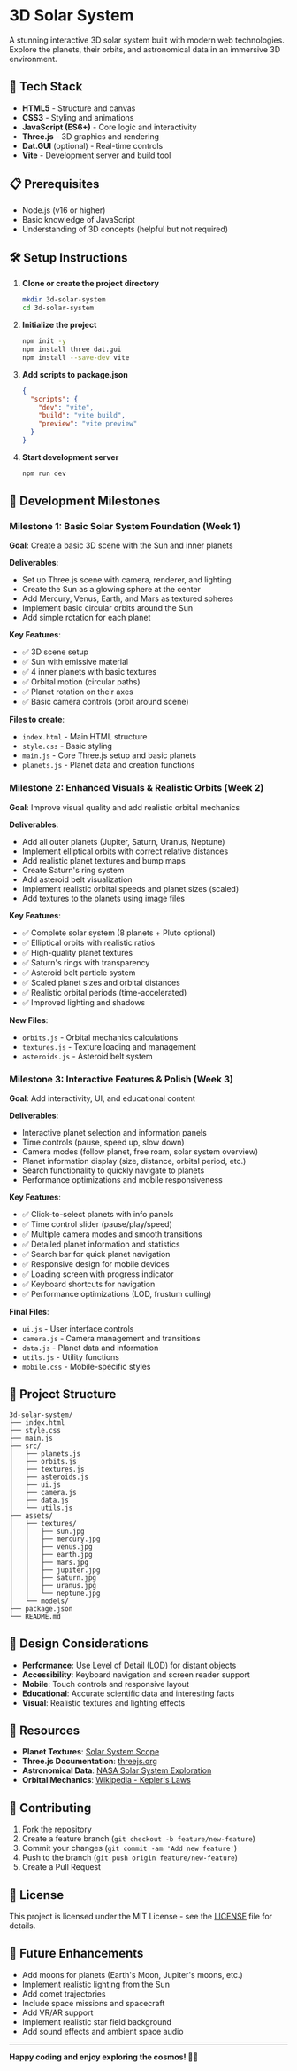# 3D Solar System

A stunning interactive 3D solar system built with modern web technologies. Explore the planets, their orbits, and astronomical data in an immersive 3D environment.

## 🚀 Tech Stack

- **HTML5** - Structure and canvas
- **CSS3** - Styling and animations
- **JavaScript (ES6+)** - Core logic and interactivity
- **Three.js** - 3D graphics and rendering
- **Dat.GUI** (optional) - Real-time controls
- **Vite** - Development server and build tool

## 📋 Prerequisites

- Node.js (v16 or higher)
- Basic knowledge of JavaScript
- Understanding of 3D concepts (helpful but not required)

## 🛠️ Setup Instructions

1. **Clone or create the project directory**
   ```bash
   mkdir 3d-solar-system
   cd 3d-solar-system
   ```

2. **Initialize the project**
   ```bash
   npm init -y
   npm install three dat.gui
   npm install --save-dev vite
   ```

3. **Add scripts to package.json**
   ```json
   {
     "scripts": {
       "dev": "vite",
       "build": "vite build",
       "preview": "vite preview"
     }
   }
   ```

4. **Start development server**
   ```bash
   npm run dev
   ```

## 🎯 Development Milestones

### Milestone 1: Basic Solar System Foundation (Week 1)
**Goal**: Create a basic 3D scene with the Sun and inner planets

**Deliverables**:
- Set up Three.js scene with camera, renderer, and lighting
- Create the Sun as a glowing sphere at the center
- Add Mercury, Venus, Earth, and Mars as textured spheres
- Implement basic circular orbits around the Sun
- Add simple rotation for each planet

**Key Features**:
- ✅ 3D scene setup
- ✅ Sun with emissive material
- ✅ 4 inner planets with basic textures
- ✅ Orbital motion (circular paths)
- ✅ Planet rotation on their axes
- ✅ Basic camera controls (orbit around scene)

**Files to create**:
- `index.html` - Main HTML structure
- `style.css` - Basic styling
- `main.js` - Core Three.js setup and basic planets
- `planets.js` - Planet data and creation functions

### Milestone 2: Enhanced Visuals & Realistic Orbits (Week 2)
**Goal**: Improve visual quality and add realistic orbital mechanics

**Deliverables**:
- Add all outer planets (Jupiter, Saturn, Uranus, Neptune)
- Implement elliptical orbits with correct relative distances
- Add realistic planet textures and bump maps
- Create Saturn's ring system
- Add asteroid belt visualization
- Implement realistic orbital speeds and planet sizes (scaled)
- Add textures to the planets using image files

**Key Features**:
- ✅ Complete solar system (8 planets + Pluto optional)
- ✅ Elliptical orbits with realistic ratios
- ✅ High-quality planet textures
- ✅ Saturn's rings with transparency
- ✅ Asteroid belt particle system
- ✅ Scaled planet sizes and orbital distances
- ✅ Realistic orbital periods (time-accelerated)
- ✅ Improved lighting and shadows

**New Files**:
- `orbits.js` - Orbital mechanics calculations
- `textures.js` - Texture loading and management
- `asteroids.js` - Asteroid belt system

### Milestone 3: Interactive Features & Polish (Week 3)
**Goal**: Add interactivity, UI, and educational content

**Deliverables**:
- Interactive planet selection and information panels
- Time controls (pause, speed up, slow down)
- Camera modes (follow planet, free roam, solar system overview)
- Planet information display (size, distance, orbital period, etc.)
- Search functionality to quickly navigate to planets
- Performance optimizations and mobile responsiveness

**Key Features**:
- ✅ Click-to-select planets with info panels
- ✅ Time control slider (pause/play/speed)
- ✅ Multiple camera modes and smooth transitions
- ✅ Detailed planet information and statistics
- ✅ Search bar for quick planet navigation
- ✅ Responsive design for mobile devices
- ✅ Loading screen with progress indicator
- ✅ Keyboard shortcuts for navigation
- ✅ Performance optimizations (LOD, frustum culling)

**Final Files**:
- `ui.js` - User interface controls
- `camera.js` - Camera management and transitions
- `data.js` - Planet data and information
- `utils.js` - Utility functions
- `mobile.css` - Mobile-specific styles

## 📁 Project Structure

```
3d-solar-system/
├── index.html
├── style.css
├── main.js
├── src/
│   ├── planets.js
│   ├── orbits.js
│   ├── textures.js
│   ├── asteroids.js
│   ├── ui.js
│   ├── camera.js
│   ├── data.js
│   └── utils.js
├── assets/
│   ├── textures/
│   │   ├── sun.jpg
│   │   ├── mercury.jpg
│   │   ├── venus.jpg
│   │   ├── earth.jpg
│   │   ├── mars.jpg
│   │   ├── jupiter.jpg
│   │   ├── saturn.jpg
│   │   ├── uranus.jpg
│   │   └── neptune.jpg
│   └── models/
├── package.json
└── README.md
```

## 🎨 Design Considerations

- **Performance**: Use Level of Detail (LOD) for distant objects
- **Accessibility**: Keyboard navigation and screen reader support
- **Mobile**: Touch controls and responsive layout
- **Educational**: Accurate scientific data and interesting facts
- **Visual**: Realistic textures and lighting effects

## 🔗 Resources

- **Planet Textures**: [Solar System Scope](https://www.solarsystemscope.com/textures/)
- **Three.js Documentation**: [threejs.org](https://threejs.org/docs/)
- **Astronomical Data**: [NASA Solar System Exploration](https://solarsystem.nasa.gov/)
- **Orbital Mechanics**: [Wikipedia - Kepler's Laws](https://en.wikipedia.org/wiki/Kepler%27s_laws_of_planetary_motion)

## 🤝 Contributing

1. Fork the repository
2. Create a feature branch (`git checkout -b feature/new-feature`)
3. Commit your changes (`git commit -am 'Add new feature'`)
4. Push to the branch (`git push origin feature/new-feature`)
5. Create a Pull Request

## 📄 License

This project is licensed under the MIT License - see the [LICENSE](LICENSE) file for details.

## 🌟 Future Enhancements

- Add moons for planets (Earth's Moon, Jupiter's moons, etc.)
- Implement realistic lighting from the Sun
- Add comet trajectories
- Include space missions and spacecraft
- Add VR/AR support
- Implement realistic star field background
- Add sound effects and ambient space audio

---

**Happy coding and enjoy exploring the cosmos! 🚀🌌** 